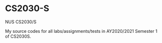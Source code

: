 # CS2030-S
NUS CS2030/S

My source codes for all labs/assignments/tests in AY2020/2021 Semester 1 of CS2030S.
